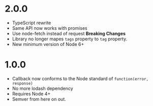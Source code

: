 # 2.0.0

- TypeScript rewrite
- Same API now works with promises
- Use node-fetch instead of request
  **Breaking Changes**
- Library no longer mapes `tags` property to `tag` property.
- New minimum version of Node 6+

# 1.0.0

- Callback now conforms to the Node standard of `function(error, response)`
- No more lodash dependency
- Requires Node 4+
- Semver from here on out.
